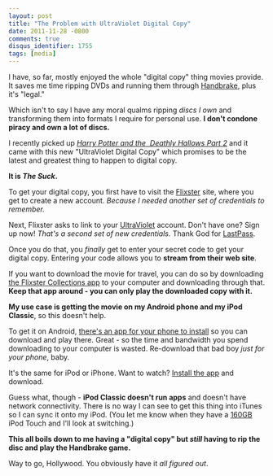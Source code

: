 ```yaml
---
layout: post
title: "The Problem with UltraViolet Digital Copy"
date: 2011-11-28 -0800
comments: true
disqus_identifier: 1755
tags: [media]
---
```

I have, so far, mostly enjoyed the whole "digital copy" thing movies
provide. It saves me time ripping DVDs and running them through
[Handbrake](http://handbrake.fr/), plus it's "legal."

Which isn't to say l have any moral qualms ripping *discs I own* and
transforming them into formats I require for personal use. **I don't
condone piracy and own a lot of discs.**

I recently picked up [*Harry Potter and the  Deathly Hallows Part
2*](http://www.amazon.com/gp/product/B001UV4XJ2/ref=as_li_ss_tl?ie=UTF8&tag=mhsvortex&linkCode=as2&camp=217145&creative=399373&creativeASIN=B001UV4XJ2)
and it came with this new "UltraViolet Digital Copy" which promises to
be the latest and greatest thing to happen to digital copy.

**It is *The Suck*.**

To get your digital copy, you first have to visit the
[Flixster](http://www.flixster.com/) site, where you get to create a new
account. *Because I needed another set of credentials to remember.*

Next, Flixster asks to link to your [UltraViolet](http://www.uvvu.com/)
account. Don't have one? Sign up now! *That's a second set of new
credentials.* Thank God for [LastPass](https://lastpass.com).

Once you do that, you *finally* get to enter your secret code to get
your digital copy. Entering your code allows you to **stream from their
web site**.

If you want to download the movie for travel, you can do so by
downloading [the Flixster Collections
app](http://www.flixstercollections.com/) to your computer and
downloading through that. **Keep that app around - you can only play the
downloaded copy with it.**

**My use case is getting the movie on my Android phone and my iPod
Classic**, so this doesn't help.

To get it on Android, [there's an app for your phone to
install](https://market.android.com/details?id=net.flixster.android) so
you can download and play there. Great - so the time and bandwidth you
spend downloading to your computer is wasted. Re-download that bad boy
*just for your phone*, baby.

It's the same for iPod or iPhone. Want to watch? [Install the
app](http://itunes.apple.com/us/app/movies-by-flixster-rotten/id284235722?mt=8)
and download.

Guess what, though - **iPod Classic doesn't run apps** and doesn't have
network connectivity. There is no way I can see to get this thing into
iTunes so I can sync it onto my iPod. (You let me know when they have a
[160GB](http://www.apple.com/ipodclassic/) iPod Touch and I'll look at
switching.)

**This all boils down to me having a "digital copy" but *still* having
to rip the disc and play the Handbrake game.**

Way to go, Hollywood. You obviously have it *all figured out*.
